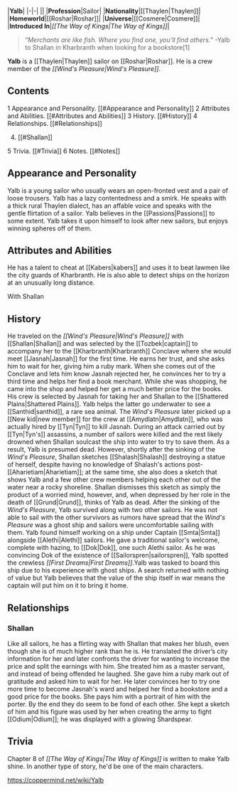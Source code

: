 |**Yalb**|
|-|-|
||
|**Profession**|Sailor|
|**Nationality**|[[Thaylen\|Thaylen]]|
|**Homeworld**|[[Roshar\|Roshar]]|
|**Universe**|[[Cosmere\|Cosmere]]|
|**Introduced In**|*[[The Way of Kings\|The Way of Kings]]*|

>“*Merchants are like fish. Where you find one, you’ll find others.*”
\-Yalb to Shallan in Kharbranth when looking for a bookstore[1]


**Yalb** is a [[Thaylen\|Thaylen]] sailor on [[Roshar\|Roshar]]. He is a crew member of the *[[Wind's Pleasure\|Wind's Pleasure]]*.

## Contents

1 Appearance and Personality. [[#Appearance and Personality]] 
2 Attributes and Abilities. [[#Attributes and Abilities]] 
3 History. [[#History]] 
4 Relationships. [[#Relationships]] 

4. [[#Shallan]] 


5 Trivia. [[#Trivia]] 
6 Notes. [[#Notes]] 


## Appearance and Personality
Yalb is a young sailor who usually wears an open-fronted vest and a pair of loose trousers.
Yalb has a lazy contentedness and a smirk. He speaks with a thick rural Thaylen dialect, has an affable voice and speaks with the gentle flirtation of a sailor.
Yalb believes in the [[Passions\|Passions]] to some extent.
Yalb takes it upon himself to look after new sailors, but enjoys winning spheres off of them.

## Attributes and Abilities
He has a talent to cheat at [[Kabers\|kabers]] and uses it to beat lawmen like the city guards of Kharbranth. He is also able to detect ships on the horizon at an unusually long distance.

  With Shallan
## History
He traveled on the *[[Wind's Pleasure\|Wind's Pleasure]]* with [[Shallan\|Shallan]] and was selected by the [[Tozbek\|captain]] to accompany her to the [[Kharbranth\|Kharbranth]] Conclave where she would meet [[Jasnah\|Jasnah]] for the first time. He earns her trust, and she asks him to wait for her, giving him a ruby mark. When she comes out of the Conclave and lets him know Jasnah rejected her, he convinces her to try a third time and helps her find a book merchant. While she was shopping, he came into the shop and helped her get a much better price for the books.
His crew is selected by Jasnah for taking her and Shallan to the [[Shattered Plains\|Shattered Plains]]. Yalb helps the latter go underwater to see a [[Santhid\|santhid]], a rare sea animal. The *Wind's Pleasure* later picked up a [[New kid\|new member]] for the crew at [[Amydlatn\|Amydlatn]], who was actually hired by [[Tyn\|Tyn]] to kill Jasnah. During an attack carried out by [[Tyn\|Tyn's]] assassins, a number of sailors were killed and the rest likely drowned when Shallan soulcast the ship into water to try to save them. As a result, Yalb is presumed dead. However, shortly after the sinking of the *Wind's Pleasure*, Shallan sketches [[Shalash\|Shalash]] destroying a statue of herself, despite having no knowledge of Shalash's actions post-[[Aharietiam\|Aharietiam]]; at the same time, she also does a sketch that shows Yalb and a few other crew members helping each other out of the water near a rocky shoreline. Shallan dismisses this sketch as simply the product of a worried mind, however, and, when depressed by her role in the death of [[Grund\|Grund]], thinks of Yalb as dead.
After the sinking of the *Wind's Pleasure*, Yalb survived along with two other sailors. He was not able to sail with the other survivors as rumors have spread that the *Wind's Pleasure* was a ghost ship and sailors were uncomfortable sailing with them. Yalb found himself working on a ship under Captain [[Smta\|Smta]] alongside [[Alethi\|Alethi]] sailors. He gave a traditional sailor's welcome, complete with hazing, to [[Dok\|Dok]], one such Alethi sailor. As he was convincing Dok of the existence of [[Sailorspren\|sailorspren]], Yalb spotted the crewless *[[First Dreams\|First Dreams]]*.Yalb was tasked to board this ship due to his experience with ghost ships. A search returned with nothing of value but Yalb believes that the value of the ship itself in war means the captain will put him on it to bring it home.

## Relationships
### Shallan
Like all sailors, he has a flirting way with Shallan that makes her blush, even though she is of much higher rank than he is.
He translated the driver’s city information for her and later confronts the driver for wanting to increase the price and split the earnings with him. She treated him as a master servant, and instead of being offended he laughed. She gave him a ruby mark out of gratitude and asked him to wait for her.
He later convinces her to try one more time to become Jasnah's ward and helped her find a bookstore and a good price for the books. She pays him with a portrait of him with the porter. By the end they do seem to be fond of each other.
She kept a sketch of him and his figure was used by her when creating the army to fight [[Odium\|Odium]]; he was displayed with a glowing Shardspear.

## Trivia
Chapter 8 of *[[The Way of Kings\|The Way of Kings]]* is written to make Yalb shine. In another type of story, he'd be one of the main characters.


https://coppermind.net/wiki/Yalb